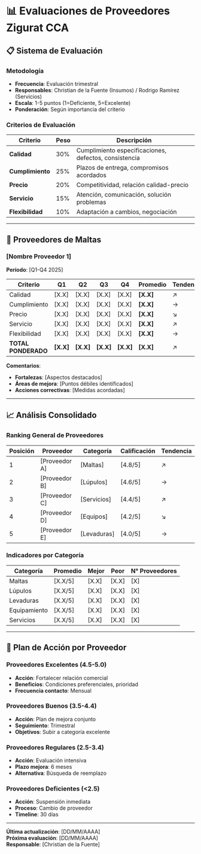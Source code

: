 # 📊 Evaluaciones de Proveedores Zigurat CCA

## 📋 Sistema de Evaluación

### Metodología
- **Frecuencia**: Evaluación trimestral
- **Responsables**: Christian de la Fuente (Insumos) / Rodrigo Ramírez (Servicios)
- **Escala**: 1-5 puntos (1=Deficiente, 5=Excelente)
- **Ponderación**: Según importancia del criterio

### Criterios de Evaluación

| Criterio | Peso | Descripción |
|----------|------|-------------|
| **Calidad** | 30% | Cumplimiento especificaciones, defectos, consistencia |
| **Cumplimiento** | 25% | Plazos de entrega, compromisos acordados |
| **Precio** | 20% | Competitividad, relación calidad-precio |
| **Servicio** | 15% | Atención, comunicación, solución problemas |
| **Flexibilidad** | 10% | Adaptación a cambios, negociación |

---

## 🌾 Proveedores de Maltas

### [Nombre Proveedor 1]
**Período**: [Q1-Q4 2025]

| Criterio | Q1 | Q2 | Q3 | Q4 | Promedio | Tendencia |
|----------|----|----|----|----|----------|----------|
| Calidad | [X.X] | [X.X] | [X.X] | [X.X] | **[X.X]** | ↗️ |
| Cumplimiento | [X.X] | [X.X] | [X.X] | [X.X] | **[X.X]** | → |
| Precio | [X.X] | [X.X] | [X.X] | [X.X] | **[X.X]** | ↘️ |
| Servicio | [X.X] | [X.X] | [X.X] | [X.X] | **[X.X]** | ↗️ |
| Flexibilidad | [X.X] | [X.X] | [X.X] | [X.X] | **[X.X]** | → |
| **TOTAL PONDERADO** | **[X.X]** | **[X.X]** | **[X.X]** | **[X.X]** | **[X.X]** | ↗️ |

**Comentarios**:
- **Fortalezas**: [Aspectos destacados]
- **Áreas de mejora**: [Puntos débiles identificados]
- **Acciones correctivas**: [Medidas acordadas]

---

## 📈 Análisis Consolidado

### Ranking General de Proveedores

| Posición | Proveedor | Categoría | Calificación | Tendencia |
|-----------|-----------|-------------|---------------|----------|
| 1 | [Proveedor A] | [Maltas] | [4.8/5] | ↗️ |
| 2 | [Proveedor B] | [Lúpulos] | [4.6/5] | → |
| 3 | [Proveedor C] | [Servicios] | [4.4/5] | ↗️ |
| 4 | [Proveedor D] | [Equipos] | [4.2/5] | ↘️ |
| 5 | [Proveedor E] | [Levaduras] | [4.0/5] | → |

### Indicadores por Categoría

| Categoría | Promedio | Mejor | Peor | N° Proveedores |
|-----------|----------|-------|------|----------------|
| Maltas | [X.X/5] | [X.X] | [X.X] | [X] |
| Lúpulos | [X.X/5] | [X.X] | [X.X] | [X] |
| Levaduras | [X.X/5] | [X.X] | [X.X] | [X] |
| Equipamiento | [X.X/5] | [X.X] | [X.X] | [X] |
| Servicios | [X.X/5] | [X.X] | [X.X] | [X] |

---

## 👥 Plan de Acción por Proveedor

### Proveedores Excelentes (4.5-5.0)
- **Acción**: Fortalecer relación comercial
- **Beneficios**: Condiciones preferenciales, prioridad
- **Frecuencia contacto**: Mensual

### Proveedores Buenos (3.5-4.4)
- **Acción**: Plan de mejora conjunto
- **Seguimiento**: Trimestral
- **Objetivos**: Subir a categoría excelente

### Proveedores Regulares (2.5-3.4)
- **Acción**: Evaluación intensiva
- **Plazo mejora**: 6 meses
- **Alternativa**: Búsqueda de reemplazo

### Proveedores Deficientes (<2.5)
- **Acción**: Suspensión inmediata
- **Proceso**: Cambio de proveedor
- **Timeline**: 30 días

---

**Última actualización**: [DD/MM/AAAA]  
**Próxima evaluación**: [DD/MM/AAAA]  
**Responsable**: [Christian de la Fuente]